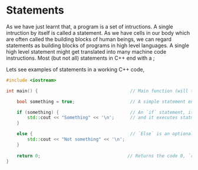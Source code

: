 # Statements

As we have just learnt that, a program is a set of intructions. A single intruction by itself is called a statement. 
As we have cells in our body which are often called the building blocks of human beings, we can regard statements 
as building blocks of programs in high level languages. A single high level statement might get translated into many
machine code instructions. Most (but not all) statements in C++ end with a ;

Lets see examples of statements in a working C++ code,



```cpp
#include <iostream>

int main() {                                   // Main function (will talk about functions in 1.2)

    bool something = true;                     // A simple statement ending with ;

    if (something) {                           // An `if` statement, it doesn't end with a ;
        std::cout << "Something" << '\n';      // and it executes statments if argument is true
    } 

    else {                                     // `Else` is an optional statement on top of `if`, also doesn't end with a ;
        std::cout << "Not something" << '\n';
    }
    
    return 0;                                 // Returns the code 0, `return` is also a statement
}
```
